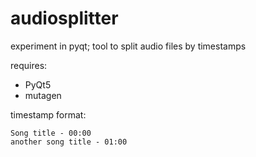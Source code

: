 # audiosplitter
experiment in pyqt; tool to split audio files by timestamps

requires:
- PyQt5
- mutagen

timestamp format:
```
Song title - 00:00
another song title - 01:00
```
